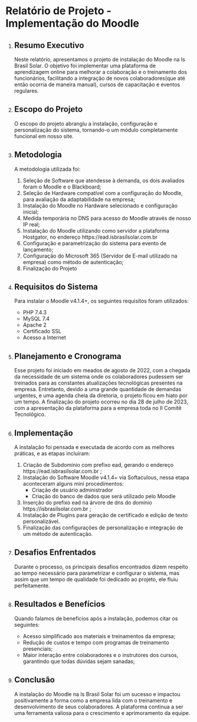 <h1>Relatório de Projeto - Implementação do Moodle</h1>

<ol>
<li>
<h2>Resumo Executivo</h2>
<p>Neste relatório, apresentamos o projeto de instalação do Moodle na Is Brasil Solar. O objetivo foi implementar uma plataforma de aprendizagem online para melhorar a colaboração e o treinamento dos funcionários, facilitando a integração de novos colaboradores(que até então ocorria de maneira manual), cursos de capacitação e eventos regulares.</p>
</li>

<li>
<h2>Escopo do Projeto</h2>
<p>O escopo do projeto abrangiu a instalação, configuração e personalização do sistema, tornando-o um módulo completamente funcional em nosso site.</p>
</li>

<li>
<h2>Metodologia</h2>
<p>A metodologia utilizada foi:</p>
<ol>
<li>Seleção de Software que atendesse à demanda, os dois avaliados foram o Moodle e o Blackboard;</li>
<li>Seleção de Hardware compatível com a configuração do Moodle, para avaliação da adaptabilidade na empresa;</li>
<li>Instalação do Moodle no Hardware selecionado e configuração inicial;</li>
<li>Medida temporária no DNS para acesso do Moodle através de nosso IP real;</li>
<li>Instalação do Moodle utilizando como servidor a plataforma Hostgator, no endereço https://ead.isbrasilsolar.com.br</li>
<li>Configuração e parametrização do sistema para evento de lançamento;</li>
<li>Configuração do Microsoft 365 (Servidor de E-mail utilizado na empresa) como método de autenticação;</li>
<li>Finalização do Projeto</li>
</ol>
</li>

<li>
<h2>Requisitos do Sistema</h2>
<p>Para instalar o Moodle v4.1.4+, os seguintes requisitos foram utilizados:</p>
<ul>
<li>PHP 7.4.3</li>
<li>MySQL 7.4</li>
<li>Apache 2</li>
<li>Certificado SSL</li>
<li>Acesso a Internet</li>
</ul>
</li>

<li>
<h2>Planejamento e Cronograma</h2>
<p>Esse projeto foi iniciado em meados de agosto de 2022, com a chegada da necessidade de um sistema onde os colaboradores pudessem ser treinados para as constantes atualizações tecnológicas presentes na empresa. Entretanto, devido a uma grande quantidade de demandas urgentes, e uma agenda cheia da diretoria, o projeto ficou em hiato por um tempo.
A finalização do projeto ocorreu no dia 28 de julho de 2023, com a apresentação da plataforma para a empresa toda no II Comitê Tecnológico.</p>
</li>

<li>
<h2>Implementação</h2>
<p>A instalação foi pensada e executada de acordo com as melhores práticas, e as etapas incluíram:</p>
<ol>
<li>Criação de Subdomínio com prefixo ead, gerando o endereço https://ead.isbrasilsolar.com.br ;</li>
<li>Instalação do Software Moodle v4.1.4+ via Softaculous, nessa etapa aconteceram alguns mini procedimentos:
<ul>
<li>Criação de usuário administrador</li>
<li>Criação do banco de dados que será utilizado pelo Moodle</li>
</ul>
</li>
<li>Inserção do prefixo ead na árvore de dns do domínio https://isbrasilsolar.com.br ;</li>
<li>Instalação de Plugins para geração de certificado e edição de texto personalizável.</li>
<li>Finalização das configurações de personalização e integração de um método de autenticação.</li>
</ol>
</li>

<li>
<h2>Desafios Enfrentados</h2>
<p>Durante o processo, os principais desafios encontrados dizem respeito ao tempo necessário para parametrizar e configurar o sistema, mas assim que um tempo de qualidade foi dedicado ao projeto, ele fluiu perfeitamente.</p>
</li>

<li>
<h2>Resultados e Benefícios</h2>
<p>Quando falamos de benefícios após a instalação, podemos citar os seguintes:</p>
<ul>
<li>Acesso simplificado aos materiais e treinamentos da empresa;</li>
<li>Redução de custos e tempo com programas de treinamento presenciais;</li>
<li>Maior interação entre colaboradores e o instrutores dos cursos, garantindo que todas dúvidas sejam sanadas;</li>
</ul>
</li>

<li>
<h2>Conclusão</h2>
<p>A instalação do Moodle na Is Brasil Solar foi um sucesso e impactou positivamente a forma como a empresa lida com o treinamento e desenvolvimento de seus colaboradores. A plataforma continua a ser uma ferramenta valiosa para o crescimento e aprimoramento da equipe.</p>
</li>

</ol>
